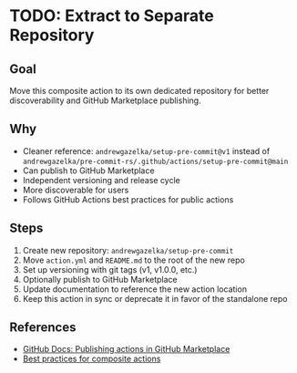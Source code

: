 # TODO: Extract to Separate Repository

## Goal
Move this composite action to its own dedicated repository for better discoverability and GitHub Marketplace publishing.

## Why
- Cleaner reference: `andrewgazelka/setup-pre-commit@v1` instead of `andrewgazelka/pre-commit-rs/.github/actions/setup-pre-commit@main`
- Can publish to GitHub Marketplace
- Independent versioning and release cycle
- More discoverable for users
- Follows GitHub Actions best practices for public actions

## Steps
1. Create new repository: `andrewgazelka/setup-pre-commit`
2. Move `action.yml` and `README.md` to the root of the new repo
3. Set up versioning with git tags (v1, v1.0.0, etc.)
4. Optionally publish to GitHub Marketplace
5. Update documentation to reference the new action location
6. Keep this action in sync or deprecate it in favor of the standalone repo

## References
- [GitHub Docs: Publishing actions in GitHub Marketplace](https://docs.github.com/en/actions/sharing-automations/creating-actions/publishing-actions-in-github-marketplace)
- [Best practices for composite actions](https://multiprojectdevops.github.io/tutorials/2_composite_actions/)
